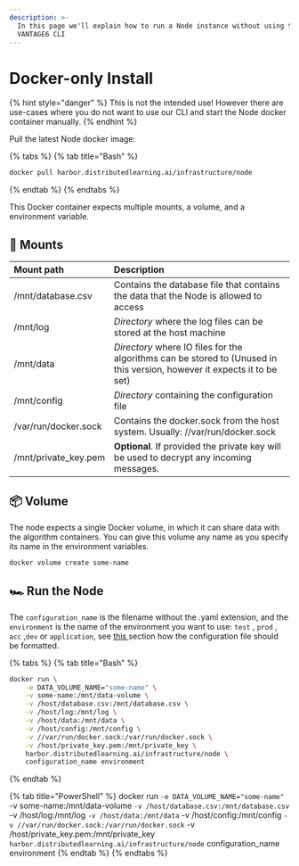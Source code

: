 ```yaml
---
description: >-
  In this page we'll explain how to run a Node instance without using the
  VANTAGE6 CLI
---
```


# Docker-only Install

{% hint style="danger" %}
This is not the intended use! However there are use-cases where you do not want to use our CLI and start the Node docker container manually.
{% endhint %}

Pull the latest Node docker image:

{% tabs %}
{% tab title="Bash" %}
```bash
docker pull harbor.distributedlearning.ai/infrastructure/node
```
{% endtab %}
{% endtabs %}

This Docker container expects multiple mounts, a volume, and a environment variable.

## 🏇 Mounts

| Mount path  | Description |
| :--- | :--- |
| /mnt/database.csv | Contains the database file that contains the data that the Node is allowed to access |
| /mnt/log | _Directory_ where the log files can be stored at the host machine |
| /mnt/data | _Directory_ where IO files for the algorithms can be stored to \(Unused in this version, however it expects it to be set\) |
| /mnt/config | _Directory_ containing the configuration file |
| /var/run/docker.sock | Contains the docker.sock from the host system. Usually: //var/run/docker.sock |
| /mnt/private\_key.pem | **Optional**. If provided the private key will be used to decrypt any incoming messages. |

## 📦 Volume

The node expects a single Docker volume, in which it can share data with the algorithm containers. You can give this volume any name as you specify its name in the environment variables.

```text
docker volume create some-name
```

## 🏎 Run the Node

The `configuration_name` is the filename without the .yaml extension, and the `environment` is the name of the environment you want to use: `test` , `prod` , `acc` ,`dev` or `application`, see [this ](configuration.md#configuration-file-structure)section how the configuration file should be formatted.

{% tabs %}
{% tab title="Bash" %}
```bash
docker run \
    -e DATA_VOLUME_NAME="some-name" \
    -v some-name:/mnt/data-volume \
    -v /host/database.csv:/mnt/database.csv \
    -v /host/log:/mnt/log \
    -v /host/data:/mnt/data \
    -v /host/config:/mnt/config \
    -v //var/run/docker.sock:/var/run/docker.sock \
    -v /host/private_key.pem:/mnt/private_key \
    harbor.distributedlearning.ai/infrastructure/node \
    configuration_name environment
```
{% endtab %}

{% tab title="PowerShell" %}
    docker run `
        -e DATA_VOLUME_NAME="some-name" `
        -v some-name:/mnt/data-volume `
        -v /host/database.csv:/mnt/database.csv `
        -v /host/log:/mnt/log `
        -v /host/data:/mnt/data `
        -v /host/config:/mnt/config `
        -v //var/run/docker.sock:/var/run/docker.sock `
        -v /host/private_key.pem:/mnt/private_key `
        harbor.distributedlearning.ai/infrastructure/node `
        configuration_name environment
{% endtab %}
{% endtabs %}

